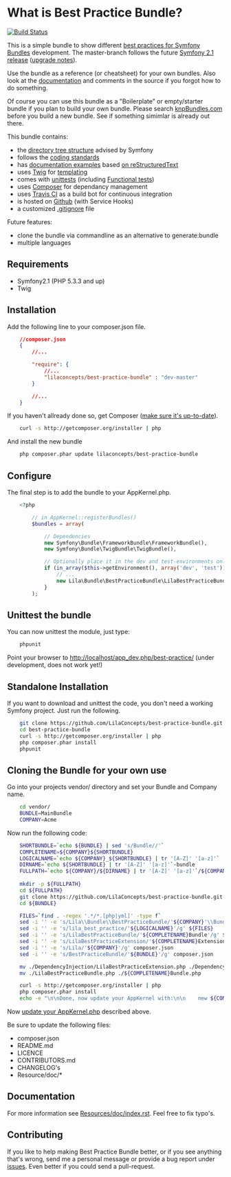 What is Best Practice Bundle?
=============================

[![Build Status](https://secure.travis-ci.org/LilaConcepts/best-practice-bundle.png?branch=master)](http://travis-ci.org/LilaConcepts/best-practice-bundle)

This is a simple bundle to show different [best practices for Symfony Bundles](http://symfony.com/doc/current/cookbook/bundles/index.html)
development. The master-branch follows the future [Symfony 2.1 release](http://symfony.com/blog/towards-symfony-2-1-documentation) ([upgrade notes](https://github.com/symfony/symfony/blob/master/UPGRADE-2.1.md)).

Use the bundle as a reference (or cheatsheet) for your own bundles. Also look
at the [documentation](https://github.com/LilaConcepts/best-practice-bundle/blob/master/Resources/doc/index.rst) and comments in the source if you forgot how to do something.

Of course you can use this bundle as a "Boilerplate" or empty/starter bundle if
you plan to build your own bundle. Please search [knpBundles.com](http://knpbundles.com/) before you build a new bundle. See if something simimlar is already out there.

This bundle contains:
* the [directory tree structure](http://symfony.com/doc/current/cookbook/bundles/best_practices.html) advised by Symfony
* follows the [coding standards](http://symfony.com/doc/current/contributing/code/standards.html)
* has [documentation examples](https://github.com/LilaConcepts/best-practice-bundle/blob/master/Resources/doc/index.rst) based [on reStructuredText](http://symfony.com/doc/current/contributing/documentation/format.html)
* uses [Twig](http://twig.sensiolabs.org/) for [templating](http://symfony.com/doc/current/cookbook/templating/index.html)
* comes with [unittests](http://symfony.com/doc/current/book/testing.html) (including [Functional tests](http://symfony.com/doc/current/cookbook/testing/doctrine.html#functional-testing))
* uses [Composer](http://getcomposer.org/doc/) for dependancy management
* uses [Travis CI](http://about.travis-ci.org/docs/) as a build bot for continuous integration
* is hosted on [Github](https://github.com/) (with Service Hooks)
* a customized [.gitignore](https://github.com/LilaConcepts/best-practice-bundle/blob/master/.gitignore) file

Future features:
* clone the bundle via commandline as an alternative to generate:bundle
* multiple languages

Requirements
------------

* Symfony2.1 (PHP 5.3.3 and up)
* Twig

Installation
------------

Add the following line to your composer.json file.

```json
    //composer.json
    {
        //...

        "require": {
            //...
            "lilaconcepts/best-practice-bundle" : "dev-master"
        }

        //...
    }
```

If you haven't allready done so, get Composer ([make sure it's up-to-date](http://getcomposer.org/doc/03-cli.md#self-update)).

```bash
    curl -s http://getcomposer.org/installer | php
```

And install the new bundle

```bash
    php composer.phar update lilaconcepts/best-practice-bundle
```

Configure
---------

The final step is to add the bundle to your AppKernel.php.

```php
    <?php

        // in AppKernel::registerBundles()
        $bundles = array(

            // Dependencies
            new Symfony\Bundle\FrameworkBundle\FrameworkBundle(),
            new Symfony\Bundle\TwigBundle\TwigBundle(),

            // Optionally place it in the dev and test-environments only
            if (in_array($this->getEnvironment(), array('dev', 'test'))) {
                // ...
                new Lila\Bundle\BestPracticeBundle\LilaBestPracticeBundle()
            }
        );
```
Unittest the bundle
-------------------

You can now unittest the module, just type:

```bash
    phpunit
```

Point your browser to [http://localhost/app_dev.php/best-practice/](http://localhost/app_dev.php/best-practice/) (under development, does not work yet!)

Standalone Installation
-----------------------

If you want to download and unittest the code, you don't need a working Symfony project. Just run the following.

```bash
    git clone https://github.com/LilaConcepts/best-practice-bundle.git
    cd best-practice-bundle
    curl -s http://getcomposer.org/installer | php
    php composer.phar install
    phpunit
```

Cloning the Bundle for your own use
-----------------------------------

Go into your projects vendor/ directory and set your Bundle and Company name.

```bash
    cd vendor/
    BUNDLE=MainBundle
    COMPANY=Acme
```

Now run the following code:

```bash
    SHORTBUNDLE=`echo ${BUNDLE} | sed 's/Bundle//'`
    COMPLETENAME=${COMPANY}${SHORTBUNDLE}
    LOGICALNAME=`echo ${COMPANY}_${SHORTBUNDLE} | tr '[A-Z]' '[a-z]'`
    DIRNAME=`echo ${SHORTBUNDLE} | tr '[A-Z]' '[a-z]'`-bundle
    FULLPATH=`echo ${COMPANY}/${DIRNAME} | tr '[A-Z]' '[a-z]'`/${COMPANY}/Bundle/
    
    mkdir -p ${FULLPATH}
    cd ${FULLPATH}
    git clone https://github.com/LilaConcepts/best-practice-bundle.git ${BUNDLE}
    cd ${BUNDLE}

    FILES=`find . -regex '.*/*.[php|yml]' -type f`
    sed -i '' -e 's/Lila\\Bundle\\BestPracticeBundle/'${COMPANY}'\\Bundle\\'${BUNDLE}'/g' ${FILES}
    sed -i '' -e 's/lila_best_practice/'${LOGICALNAME}'/g' ${FILES}
    sed -i '' -e 's/LilaBestPracticeBundle/'${COMPLETENAME}Bundle'/g' ${FILES}
    sed -i '' -e 's/LilaBestPracticeExtension/'${COMPLETENAME}Extension'/g' ${FILES}
    sed -i '' -e 's/Lila/'${COMPANY}'/g' composer.json
    sed -i '' -e 's/BestPracticeBundle/'${BUNDLE}'/g' composer.json

    mv ./DependencyInjection/LilaBestPracticeExtension.php ./DependencyInjection/${COMPLETENAME}Extension.php
    mv ./LilaBestPracticeBundle.php ./${COMPLETENAME}Bundle.php

    curl -s http://getcomposer.org/installer | php
    php composer.phar install
    echo -e "\n\nDone, now update your AppKernel with:\n\n    new ${COMPANY}\Bundle\\${BUNDLE}\\${COMPANY}${BUNDLE}()\n"
```

Now [update your AppKernel.php](#configure) described above.

Be sure to update the following files:
- composer.json
- README.md
- LICENCE
- CONTRIBUTORS.md
- CHANGELOG's
- Resource/doc/*

Documentation
-------------

For more information see [Resources/doc/index.rst](https://github.com/LilaConcepts/best-practice-bundle/blob/master/Resources/doc/index.rst).
Feel free to fix typo's.

Contributing
------------

If you like to help making Best Practice Bundle better, or if you see anything that's
wrong, send me a personal message or provide a bug report under [issues](https://github.com/LilaConcepts/best-practice-bundle/issues).
Even better if you could send a pull-request.

